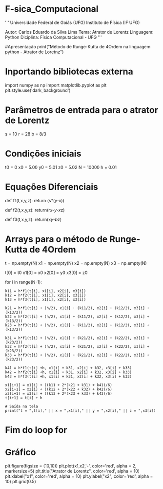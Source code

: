 # F-sica_Computacional

'''
                              Universidade Federal de Goiás (UFG)
                                Instituto de Física (IF UFG)

Autor: Carlos Eduardo da Silva Lima
Tema: Atrator de Lorentz
Linguagem: Python
Diciplina: Física Computacional - UFG
'''

#Apresentação
print("Método de Runge-Kutta de 4Ordem na linguagem python - Atrator de Loretnz")

# Inportando bibliotecas externa
import numpy as np
import matplotlib.pyplot as plt
plt.style.use('dark_background')

# Parâmetros de entrada para o atrator de Lorentz
s = 10
r = 28
b = 8/3

# Condições iniciais
t0 = 0
x0 = 5.00
y0 = 5.01
z0 = 5.02 
N = 10000
h = 0.01

# Equações Diferenciais
def f1(t,x,y,z):
    return (s*(y-x))

def f2(t,x,y,z):
    return(r*x-y-x*z)

def f3(t,x,y,z):
    return(x*y-b*z)

# Arrays para o método de Runge-Kutta de 4Ordem
t  = np.empty(N)
x1 = np.empty(N)
x2 = np.empty(N)
x3 = np.empty(N)

t[0]  = t0
x1[0] = x0
x2[0] = y0
x3[0] = z0

for i in range(N-1):
    
    k11 = h*f1(t[i], x1[i], x2[i], x3[i])
    k12 = h*f2(t[i], x1[i], x2[i], x3[i])
    k13 = h*f3(t[i], x1[i], x2[i], x3[i])

    k21 = h*f1(t[i] + (h/2), x1[i] + (k11/2), x2[i] + (k12/2), x3[i] + (k13/2))
    k22 = h*f2(t[i] + (h/2), x1[i] + (k11/2), x2[i] + (k12/2), x3[i] + (k13/2))
    k23 = h*f3(t[i] + (h/2), x1[i] + (k11/2), x2[i] + (k12/2), x3[i] + (k13/2))

    k31 = h*f1(t[i] + (h/2), x1[i] + (k21/2), x2[i] + (k22/2), x3[i] + (k23/2))
    k32 = h*f2(t[i] + (h/2), x1[i] + (k21/2), x2[i] + (k22/2), x3[i] + (k23/2))
    k33 = h*f3(t[i] + (h/2), x1[i] + (k21/2), x2[i] + (k22/2), x3[i] + (k23/2))

    k41 = h*f1(t[i] +h, x1[i] + k31, x2[i] + k32, x3[i] + k33)
    k42 = h*f2(t[i] +h, x1[i] + k31, x2[i] + k32, x3[i] + k33)
    k43 = h*f3(t[i] +h, x1[i] + k31, x2[i] + k32, x3[i] + k33)

    x1[i+1] = x1[i] + ((k11 + 2*(k21 + k31) + k41)/6)
    x2[i+1] = x2[i] + ((k12 + 2*(k22 + k32) + k42)/6)
    x3[i+1] = x3[i] + ((k13 + 2*(k23 + k33) + k43)/6)
    t[i+1] = t[i] + h

    # Saída na tela
    print("t = ",t[i]," || x = ",x1[i]," || y = ",x2[i]," || z = ",x3[i])

# Fim do loop for


# Gráfico
plt.figure(figsize = (10,10))
plt.plot(x1,x2,'-', color='red', alpha = 2, markersize=5)
plt.title("Atrator de Lorentz", color='red', alpha = 10)
plt.xlabel("x1", color='red', alpha = 10)
plt.ylabel("x2", color='red', alpha = 10)
plt.grid(0.5)
